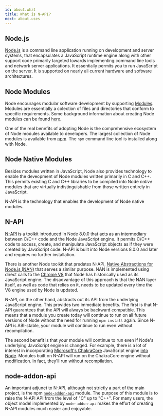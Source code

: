 ```yaml
---
id: about.what
title: What is N-API?
next: about.uses
---
```


## Node.js

[Node.js](https://nodejs.org/en/about/) is a command line application running on development and server systems, that encapsulates a JavaScript runtime engine along with other support code primarily targeted towards implementing command line tools and network server applications. It essentially permits you to run JavaScript on the server. It is supported on nearly all current hardware and software architectures. 

## Node Modules

Node encourages modular software development by supporting [Modules](https://nodejs.org/api/modules.html#modules_modules). Modules are essentially a colection of files and directories that conform to specific requirements. Some background information about creating Node modules can be found [here](https://docs.npmjs.com/creating-node-js-modules).

One of the real benefits of adopting Node is the comprehensive ecosystem of Node modules available to developers. The largest collection of Node modules is available from [npm](https://www.npmjs.com). The `npm` command line tool is installed along with Node. 

## Node Native Modules

Besides modules written in JavaScript, Node also provides technology to enable the deveopment of Node modules written primarily in C and C++. This permits existing C and C++ libraries to be compiled into Node *native* modules that are virtually indistinguishable from those written entirely in JavaScript. 

N-API is the technology that enables the development of Node native modules. 

## N-API

[N-API](https://nodejs.org/api/n-api.html#n_api_n_api) is a toolkit introduced in Node 8.0.0 that acts as an intermediary between C/C++ code and the Node JavaScript engine. It permits C/C++ code to access, create, and manipulate JavaScript objects as if they were created by JavaScript code. N-API is built into Node versions 8.0.0 and later and requires no further installation.

There is another Node toolkit that predates N-API, [Native Abstractions for Node.js (NAN)](https://github.com/nodejs/nan) that serves a similar purpose. NAN is implemented using direct calls to the [Chrome V8](https://developers.google.com/v8/) that Node has historically used as its JavaScript engine. The disadvantage of this approach is that the NAN layer itself, as well as code that relies on it, needs to be updated every time the V8 engine used by Node is updated. 

N-API, on the other hand, abstracts out its API from the underlying JavaScript engine. This provides two immediate benefits. The first is that N-API guarantees that the API will always be backward compatible. This means that a module you create today will continue to run on all future versions of Node without the need for running `npm install` again. Since N-API is ABI-stable, your module will continue to run even without recompilation. 

The second benefit is that your module will continue to run even if Node's underlying JavaScript engine is changed. For example, there is a lot of interest in incorporating [Microsoft's ChakraCore](https://github.com/Microsoft/ChakraCore) JavaScript engine [into Node](https://github.com/nodejs/node-chakracore). Modules built on N-API will run on the ChakraCore engine without modification. In fact, they'll run without recompilation. 

## node-addon-api

An important adjunct to N-API, although not strictly a part of the main project, is the npm [`node-addon-api`](https://www.npmjs.com/package/node-addon-api) module. The purpose of this module is to raise the N-API API from the level of "C" up to "C++". For many users, the object model implemented by `node-addon-api` makes the effort of creating N-API modules much easier and enjoyable. 